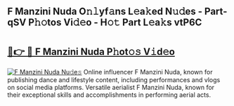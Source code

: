 ## F Manzini Nuda O𝚗𝚕yf𝚊ns L𝚎a𝚔ed N𝚞𝚍es - Part-qSV P𝚑𝚘tos Vi𝚍𝚎o - H𝚘𝚝 Part L𝚎a𝚔s vtP6C

# <h2><a href="http://kfefgh.oniu.top/?m=F+Manzini+Nuda">🔗👉 🔴 F Manzini Nuda P𝚑ot𝚘𝚜 V𝚒d𝚎o</a></h2>

[![F Manzini Nuda Nu𝚍e𝚜](https://i.imgur.com/0qMVB7G.gif)](http://kfefgh.oniu.top/?m=F+Manzini+Nuda)
Online influencer F Manzini Nuda, known for publishing dance and lifestyle content, including performances and vlogs on social media platforms. Versatile aerialist F Manzini Nuda, known for their exceptional skills and accomplishments in performing aerial acts.  
